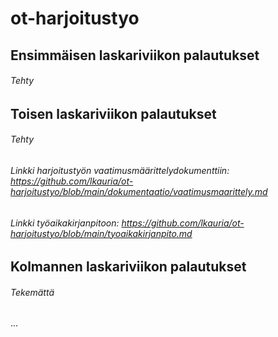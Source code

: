 # ot-harjoitustyo
## Ensimmäisen laskariviikon palautukset
###### Tehty
## Toisen laskariviikon palautukset
###### Tehty
###### Linkki harjoitustyön vaatimusmäärittelydokumenttiin: https://github.com/lkauria/ot-harjoitustyo/blob/main/dokumentaatio/vaatimusmaarittely.md
###### Linkki työaikakirjanpitoon: https://github.com/lkauria/ot-harjoitustyo/blob/main/tyoaikakirjanpito.md
## Kolmannen laskariviikon palautukset
###### Tekemättä

...

